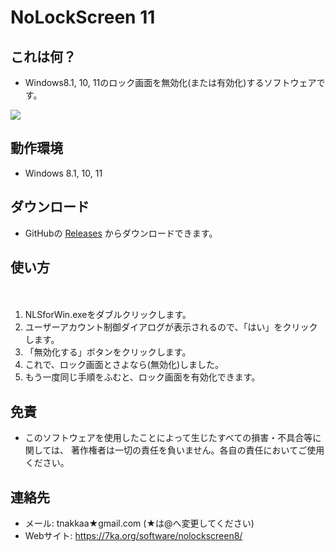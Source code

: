 # NoLockScreen 11

## これは何？

* Windows8.1, 10, 11のロック画面を無効化(または有効化)するソフトウェアです。

![](./nls.png)

## 動作環境

* Windows 8.1, 10, 11

## ダウンロード

* GitHubの [Releases](https://github.com/nakkaa/NoLockScreenForWindows/releases) からダウンロードできます。
　
## 使い方
　
1. NLSforWin.exeをダブルクリックします。
2. ユーザーアカウント制御ダイアログが表示されるので、「はい」をクリックします。
3. 「無効化する」ボタンをクリックします。
4. これで、ロック画面とさよなら(無効化)しました。
5. もう一度同じ手順をふむと、ロック画面を有効化できます。

## 免責

* このソフトウェアを使用したことによって生じたすべての損害・不具合等に関しては、
著作権者は一切の責任を負いません。各自の責任においてご使用ください。

## 連絡先

* メール: tnakkaa★gmail.com (★は@へ変更してください)
* Webサイト: https://7ka.org/software/nolockscreen8/
